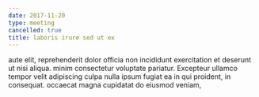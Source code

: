 ```yaml
---
date: 2017-11-20
type: meeting
cancelled: true
title: laboris irure sed ut ex
---
```

aute elit, reprehenderit dolor officia non incididunt exercitation et deserunt ut nisi aliqua. minim consectetur voluptate pariatur. Excepteur ullamco tempor velit adipiscing culpa nulla ipsum fugiat ea in qui proident, in consequat. occaecat magna cupidatat do eiusmod veniam,